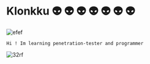 # Klonkku :alien: :alien: :alien: :alien: :alien: :alien: :alien:⠀⠀⠀⠀
![efef](https://i.ibb.co/qNrjr3N/oveeauki.png)
```
Hi ! Im learning penetration-tester and programmer
```
![32rf](https://raw.githubusercontent.com/github/explore/80688e429a7d4ef2fca1e82350fe8e3517d3494d/topics/cpp/cpp.png=250x250)
